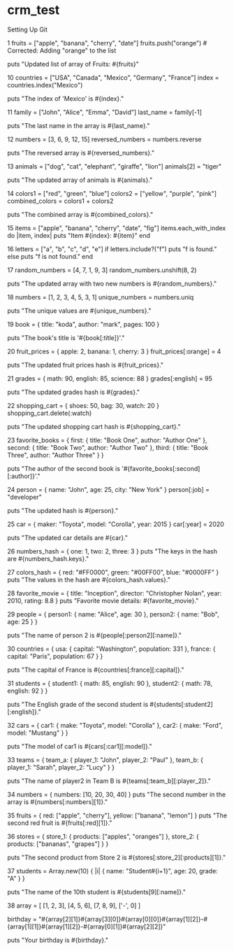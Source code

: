 # crm_test
Setting Up Git

1
fruits = ["apple", "banana", "cherry", "date"]
fruits.push("orange") # Corrected: Adding "orange" to the list

puts "Updated list of array of Fruits: #{fruits}"



10
countries = ["USA", "Canada", "Mexico", "Germany", "France"]
index = countries.index("Mexico")

puts "The index of 'Mexico' is #{index}."

11
family = ["John", "Alice", "Emma", "David"]
last_name = family[-1]

puts "The last name in the array is #{last_name}."

12
numbers = [3, 6, 9, 12, 15]
reversed_numbers = numbers.reverse

puts "The reversed array is #{reversed_numbers}."

13
animals = ["dog", "cat", "elephant", "giraffe", "lion"]
animals[2] = "tiger"

puts "The updated array of animals is #{animals}."

14
colors1 = ["red", "green", "blue"]
colors2 = ["yellow", "purple", "pink"]
combined_colors = colors1 + colors2

puts "The combined array is #{combined_colors}."

15
items = ["apple", "banana", "cherry", "date", "fig"]
items.each_with_index do |item, index|
  puts "Item #{index}: #{item}"
end

16
letters = ["a", "b", "c", "d", "e"]
if letters.include?("f")
  puts "f is found."
else
  puts "f is not found."
end

17
random_numbers = [4, 7, 1, 9, 3]
random_numbers.unshift(8, 2)

puts "The updated array with two new numbers is #{random_numbers}."

18
numbers = [1, 2, 3, 4, 5, 3, 1]
unique_numbers = numbers.uniq

puts "The unique values are #{unique_numbers}."

19
book = { title: "koda", author: "mark", pages: 100 }

puts "The book's title is '#{book[:title]}'."

20
fruit_prices = { apple: 2, banana: 1, cherry: 3 }
fruit_prices[:orange] = 4

puts "The updated fruit prices hash is #{fruit_prices}."

21
grades = { math: 90, english: 85, science: 88 }
grades[:english] = 95

puts "The updated grades hash is #{grades}."

22
shopping_cart = { shoes: 50, bag: 30, watch: 20 }
shopping_cart.delete(:watch)

puts "The updated shopping cart hash is #{shopping_cart}."

23
favorite_books = { 
  first: { title: "Book One", author: "Author One" }, 
  second: { title: "Book Two", author: "Author Two" }, 
  third: { title: "Book Three", author: "Author Three" } 
}

puts "The author of the second book is '#{favorite_books[:second][:author]}'."

24
person = { name: "John", age: 25, city: "New York" }
person[:job] = "developer"

puts "The updated hash is #{person}."

25
car = { maker: "Toyota", model: "Corolla", year: 2015 }
car[:year] = 2020

puts "The updated car details are #{car}."

26
numbers_hash = { one: 1, two: 2, three: 3 }
puts "The keys in the hash are #{numbers_hash.keys}."

27
colors_hash = { red: "#FF0000", green: "#00FF00", blue: "#0000FF" }
puts "The values in the hash are #{colors_hash.values}."

28
favorite_movie = { title: "Inception", director: "Christopher Nolan", year: 2010, rating: 8.8 }
puts "Favorite movie details: #{favorite_movie}."

29
people = {
  person1: { name: "Alice", age: 30 }, 
  person2: { name: "Bob", age: 25 }
}

puts "The name of person 2 is #{people[:person2][:name]}."

30
countries = {
  usa: { capital: "Washington", population: 331 }, 
  france: { capital: "Paris", population: 67 }
}

puts "The capital of France is #{countries[:france][:capital]}."

31
students = {
  student1: { math: 85, english: 90 }, 
  student2: { math: 78, english: 92 }
}

puts "The English grade of the second student is #{students[:student2][:english]}."

32
cars = { 
  car1: { make: "Toyota", model: "Corolla" }, 
  car2: { make: "Ford", model: "Mustang" }
}

puts "The model of car1 is #{cars[:car1][:model]}."

33
teams = {
  team_a: { player_1: "John", player_2: "Paul" }, 
  team_b: { player_1: "Sarah", player_2: "Lucy" }
}

puts "The name of player2 in Team B is #{teams[:team_b][:player_2]}."

34
numbers = { numbers: [10, 20, 30, 40] }
puts "The second number in the array is #{numbers[:numbers][1]}."

35
fruits = { red: ["apple", "cherry"], yellow: ["banana", "lemon"] }
puts "The second red fruit is #{fruits[:red][1]}."

36
stores = {
  store_1: { products: ["apples", "oranges"] }, 
  store_2: { products: ["bananas", "grapes"] }
}

puts "The second product from Store 2 is #{stores[:store_2][:products][1]}."

37
students = Array.new(10) { |i| { name: "Student#{i+1}", age: 20, grade: "A" } }

puts "The name of the 10th student is #{students[9][:name]}."

38
array = [
  [1, 2, 3],
  [4, 5, 6],
  [7, 8, 9],
  ['-', 0]
]

birthday = "#{array[2][1]}#{array[3][0]}#{array[0][0]}#{array[1][2]}-#{array[1][1]}#{array[1][2]}-#{array[0][1]}#{array[2][2]}"

puts "Your birthday is #{birthday}."
